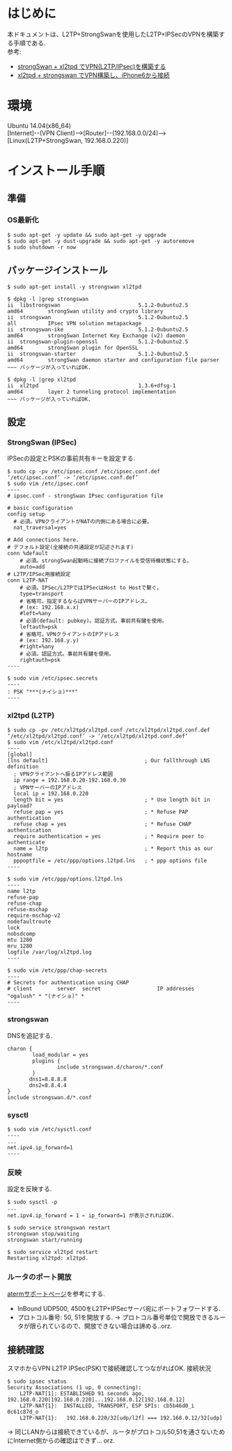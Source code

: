 # はじめに
本ドキュメントは、L2TP+StrongSwanを使用したL2TP+IPSecのVPNを構築する手順である.  
参考:  
* [strongSwan + xl2tpd でVPN(L2TP/IPsec)を構築する](http://qiita.com/namoshika/items/30c348b56474d422ef64)
* [xl2tpd + strongswan でVPN構築し、iPhone6から接続](http://qiita.com/tukiyo3/items/dcfe2b584c8ac60cb5c9)

# 環境
Ubuntu 14.04(x86_64)  
[Internet]--(VPN Client)-->[Router]--(192.168.0.0/24)-->[Linux(L2TP+StrongSwan, 192.168.0.220)]

# インストール手順
## 準備
### OS最新化
```
$ sudo apt-get -y update && sudo apt-get -y upgrade
$ sudo apt-get -y dust-upgrade && sudo apt-get -y autoremove
$ sudo shutdown -r now
```

## パッケージインストール
```
$ sudo apt-get install -y strongswan xl2tpd

$ dpkg -l |grep strongswan
ii  libstrongswan                         5.1.2-0ubuntu2.5                    amd64        strongSwan utility and crypto library
ii  strongswan                            5.1.2-0ubuntu2.5                    all          IPsec VPN solution metapackage
ii  strongswan-ike                        5.1.2-0ubuntu2.5                    amd64        strongSwan Internet Key Exchange (v2) daemon
ii  strongswan-plugin-openssl             5.1.2-0ubuntu2.5                    amd64        strongSwan plugin for OpenSSL
ii  strongswan-starter                    5.1.2-0ubuntu2.5                    amd64        strongSwan daemon starter and configuration file parser
~~~ パッケージが入っていればOK.

$ dpkg -l |grep xl2tpd
ii  xl2tpd                                1.3.6+dfsg-1                        amd64        layer 2 tunneling protocol implementation
~~~ パッケージが入っていればOK. 
```

## 設定
### StrongSwan (IPSec)
IPSecの設定とPSKの事前共有キーを設定する.
```
$ sudo cp -pv /etc/ipsec.conf /etc/ipsec.conf.def
‘/etc/ipsec.conf’ -> ‘/etc/ipsec.conf.def’
$ sudo vim /etc/ipsec.conf
----
# ipsec.conf - strongSwan IPsec configuration file

# basic configuration
config setup
  # 必須。VPNクライアントがNATの内側にある場合に必要。
  nat_traversal=yes

# Add connections here.
# デフォルト設定(全接続の共通設定が記述されます)
conn %default
    # 必須。strongSwan起動時に接続プロファイルを受信待機状態にする。
    auto=add
# L2TP/IPSec用接続設定
conn L2TP-NAT
    # 必須。IPSec/L2TPではIPSecはHost to Hostで繋ぐ。
    type=transport
    # 省略可。指定するならばVPNサーバーのIPアドレス。
    # (ex: 192.168.x.x)
    #left=%any 
    # 必須(default: pubkey)。認証方式。事前共有鍵を使用。
    leftauth=psk
    # 省略可。VPNクライアントのIPアドレス
    # (ex: 192.168.y.y)
    #right=%any
    # 必須。認証方式。事前共有鍵を使用。
    rightauth=psk
----

$ sudo vim /etc/ipsec.secrets
----
: PSK "***(ナイショ)***"
----
```

### xl2tpd (L2TP)
```
$ sudo cp -pv /etc/xl2tpd/xl2tpd.conf /etc/xl2tpd/xl2tpd.conf.def
‘/etc/xl2tpd/xl2tpd.conf’ -> ‘/etc/xl2tpd/xl2tpd.conf.def’
$ sudo vim /etc/xl2tpd/xl2tpd.conf
----
[global]
[lns default]                               ; Our fallthrough LNS definition
  ; VPNクライアントへ振るIPアドレス範囲
  ip range = 192.168.0.20-192.168.0.30
  ; VPNサーバーのIPアドレス
  local ip = 192.168.0.220
  length bit = yes                          ; * Use length bit in payload?
  refuse pap = yes                          ; * Refuse PAP authentication
  refuse chap = yes                         ; * Refuse CHAP authentication
  require authentication = yes              ; * Require peer to authenticate
  name = l2tp                               ; * Report this as our hostname
  pppoptfile = /etc/ppp/options.l2tpd.lns   ; * ppp options file
----

$ sudo vim /etc/ppp/options.l2tpd.lns
----
name l2tp
refuse-pap
refuse-chap
refuse-mschap
require-mschap-v2
nodefaultroute
lock
nobsdcomp
mtu 1280
mru 1280
logfile /var/log/xl2tpd.log
----

$ sudo vim /etc/ppp/chap-secrets
----
# Secrets for authentication using CHAP
# client        server  secret                  IP addresses
"ogalush" * "(ナイショ)" *
----
```

### strongswan
DNSを追記する.
```
charon {
        load_modular = yes
        plugins {
                include strongswan.d/charon/*.conf
        }
       dns1=8.8.8.8
       dns2=8.8.4.4
}
include strongswan.d/*.conf
```

### sysctl
```
$ sudo vim /etc/sysctl.conf
----
...
net.ipv4.ip_forward=1
----
```

### 反映
設定を反映する.
```
$ sudo sysctl -p
...
net.ipv4.ip_forward = 1 ← ip_forward=1 が表示されればOK.

$ sudo service strongswan restart
strongswan stop/waiting
strongswan start/running

$ sudo service xl2tpd restart
Restarting xl2tpd: xl2tpd.
```

### ルータのポート開放
[atermサポートページ](http://www.aterm.jp/function/guide8/list-data/j-all/bl/k/m01_m34.html)を参考にする.  
* InBound UDP500, 4500をL2TP+IPSecサーバ宛にポートフォワードする.  
* プロトコル番号: 50, 51を開放する.
→ プロトコル番号単位で開放できるルータが限られているので、開放できない場合は諦める..orz.

## 接続確認
スマホからVPN L2TP IPSec(PSK)で接続確認してつながればOK.
接続状況
```
$ sudo ipsec status
Security Associations (1 up, 0 connecting):
    L2TP-NAT[1]: ESTABLISHED 91 seconds ago, 192.168.0.220[192.168.0.220]...192.168.0.12[192.168.0.12]
    L2TP-NAT{1}:  INSTALLED, TRANSPORT, ESP SPIs: cb5b46d0_i 0c61c87d_o
    L2TP-NAT{1}:   192.168.0.220/32[udp/l2f] === 192.168.0.12/32[udp]
```
→ 同じLANからは接続できているが、ルータがプロトコル50,51を通さないためにInternet側からの確認はできず... orz.
